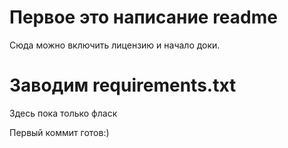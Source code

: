 # Первое это написание readme

Сюда можно включить лицензию и начало доки.

# Заводим requirements.txt

Здесь пока только фласк

Первый коммит готов:)
